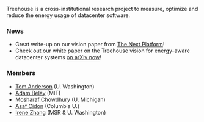 Treehouse is a cross-institutional research project to measure,
optimize and reduce the energy usage of datacenter software.

### News

* Great write-up on our vision paper from [The Next Platform](https://www.nextplatform.com/2022/01/07/wanted-an-energy-aware-datacenter-application-scheduler/)!
* Check out our white paper on the Treehouse vision for energy-aware datacenter systems [on arXiv now](https://arxiv.org/abs/2201.02120)!

### Members

* [Tom Anderson](https://www.cs.washington.edu/people/faculty/tom) (U. Washington)
* [Adam Belay](http://www.abelay.me/) (MIT)
* [Mosharaf Chowdhury](https://www.mosharaf.com/) (U. Michigan)
* [Asaf Cidon](https://www.asafcidon.com/) (Columbia U.)
* [Irene Zhang](https://irenezhang.net/) (MSR & U. Washington)
